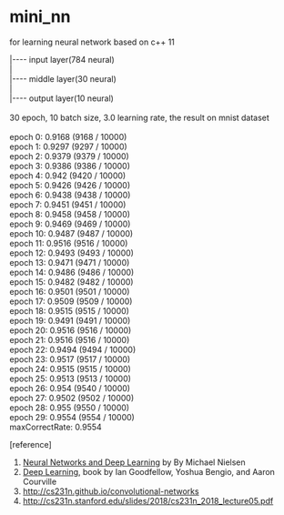 # mini_nn
for learning neural network based on c++ 11

|---- input layer(784 neural) </br>
|           </br>
|---- middle layer(30 neural)</br>
|           </br>
|---- output layer(10 neural)</br>
</br>
30 epoch, 10 batch size, 3.0 learning rate, the result on mnist dataset</br>
</br>
epoch 0: 0.9168 (9168 / 10000)</br>
epoch 1: 0.9297 (9297 / 10000)</br>
epoch 2: 0.9379 (9379 / 10000)</br>
epoch 3: 0.9386 (9386 / 10000)</br>
epoch 4: 0.942 (9420 / 10000)</br>
epoch 5: 0.9426 (9426 / 10000)</br>
epoch 6: 0.9438 (9438 / 10000)</br>
epoch 7: 0.9451 (9451 / 10000)</br>
epoch 8: 0.9458 (9458 / 10000)</br>
epoch 9: 0.9469 (9469 / 10000)</br>
epoch 10: 0.9487 (9487 / 10000)</br>
epoch 11: 0.9516 (9516 / 10000)</br>
epoch 12: 0.9493 (9493 / 10000)</br>
epoch 13: 0.9471 (9471 / 10000)</br>
epoch 14: 0.9486 (9486 / 10000)</br>
epoch 15: 0.9482 (9482 / 10000)</br>
epoch 16: 0.9501 (9501 / 10000)</br>
epoch 17: 0.9509 (9509 / 10000)</br>
epoch 18: 0.9515 (9515 / 10000)</br>
epoch 19: 0.9491 (9491 / 10000)</br>
epoch 20: 0.9516 (9516 / 10000)</br>
epoch 21: 0.9516 (9516 / 10000)</br>
epoch 22: 0.9494 (9494 / 10000)</br>
epoch 23: 0.9517 (9517 / 10000)</br>
epoch 24: 0.9515 (9515 / 10000)</br>
epoch 25: 0.9513 (9513 / 10000)</br>
epoch 26: 0.954 (9540 / 10000)</br>
epoch 27: 0.9502 (9502 / 10000)</br>
epoch 28: 0.955 (9550 / 10000)</br>
epoch 29: 0.9554 (9554 / 10000)</br>
maxCorrectRate: 0.9554</br>

[reference]</br>
1) [Neural Networks and Deep Learning](http://neuralnetworksanddeeplearning.com/) by By Michael Nielsen</br>
2) [Deep Learning](http://www.deeplearningbook.org/), book by Ian Goodfellow, Yoshua Bengio, and Aaron Courville</br>
3) http://cs231n.github.io/convolutional-networks </br>
4) http://cs231n.stanford.edu/slides/2018/cs231n_2018_lecture05.pdf
